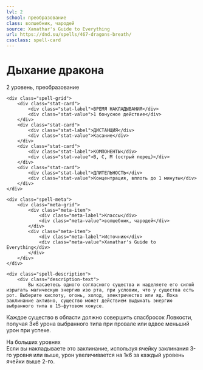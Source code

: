 ```yaml
---
lvl: 2
school: преобразование
class: волшебник, чародей
source: Xanathar's Guide to Everything
url: https://dnd.su/spells/467-dragons-breath/
cssclass: spell-card
---
```


<div class="spell-container">
    <div class="spell-header">
        <h1 class="spell-name">Дыхание дракона</h1>
        <div class="spell-level">2 уровень, преобразование</div>
    </div>
    
    <div class="spell-grid">
        <div class="stat-card">
            <div class="stat-label">ВРЕМЯ НАКЛАДЫВАНИЯ</div>
            <div class="stat-value">1 бонусное действие</div>
        </div>
        <div class="stat-card">
            <div class="stat-label">ДИСТАНЦИЯ</div>
            <div class="stat-value">Касание</div>
        </div>
        <div class="stat-card">
            <div class="stat-label">КОМПОНЕНТЫ</div>
            <div class="stat-value">В, С, М (острый перец)</div>
        </div>
        <div class="stat-card">
            <div class="stat-label">ДЛИТЕЛЬНОСТЬ</div>
            <div class="stat-value">Концентрация, вплоть до 1 минуты</div>
        </div>
    </div>
    
    <div class="spell-meta">
        <div class="meta-grid">
            <div class="meta-item">
                <div class="meta-label">Классы</div>
                <div class="meta-value">волшебник, чародей</div>
            </div>
            <div class="meta-item">
                <div class="meta-label">Источник</div>
                <div class="meta-value">Xanathar's Guide to Everything</div>
            </div>
        </div>
    </div>
    
    <div class="spell-description">
        <div class="description-text">
            Вы касаетесь одного согласного существа и наделяете его силой изрыгать магическую энергию изо рта, при условии, что у существа есть рот. Выберите кислоту, огонь, холод, электричество или яд. Пока заклинание активно, существо может действием выдыхать энергию выбранного типа в 15-футовом конусе.
Каждое существо в области должно совершить спасбросок Ловкости, получая 3к6 урона выбранного типа при провале или вдвое меньший урон при успехе.
        </div>
        <div class="higher-levels">
            <div class="higher-levels-title">На больших уровнях</div>
            <div class="higher-levels-text">
                Если вы накладываете это заклинание, используя ячейку заклинания 3-го уровня или выше, урон увеличивается на 1к6 за каждый уровень ячейки выше 2-го.
            </div>
        </div>
    </div>
</div>